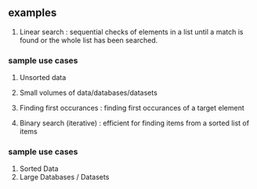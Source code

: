 ## examples 
1. Linear search : sequential checks of elements in a list until a match is found or the whole list has been searched. 
### sample use cases 
1. Unsorted data 
2. Small volumes of data/databases/datasets 
3. Finding first occurances : finding first occurances of a target element

2. Binary search (iterative) :  efficient for finding items from a sorted list of items 
### sample use cases 
1. Sorted Data
2. Large Databases / Datasets 